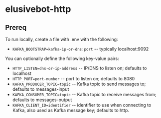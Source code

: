 # elusivebot-http

## Prereq

To run locally, create a file with .env with the following:

* `KAFKA_BOOTSTRAP=kafka-ip-or-dns:port` -- typically localhost:9092

You can optionally define the following key-value pairs:

* `HTTP_LISTEN=dns-or-ip-address` -- IP/DNS to listen on; defaults to localhost
* `HTTP_PORT=port-number` -- port to listen on; defaults to 8080
* `KAFKA_PRODUCER_TOPIC=topic` -- Kafka topic to send messages to; defaults to messages-input
* `KAFKA_CONSUMER_TOPIC=topic` -- Kafka topic to receive messages from; defaults to messages-output
* `KAFKA_CLIENT_ID=identifier` -- identifier to use when connecting to Kafka, also used as Kafka message key; defaults to http.

